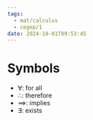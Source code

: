 ```yaml
---
tags:
  - mat/calculus
  - cegep/1
date: 2024-10-01T09:53:45
---
```


# Symbols

- $\forall$: for all
- $\therefore$: therefore
- $\implies$: implies
- $\exists$: exists
